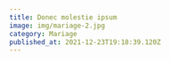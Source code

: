 ```yaml
---
title: Donec molestie ipsum
image: img/mariage-2.jpg
category: Mariage
published_at: 2021-12-23T19:18:39.120Z
---
```

